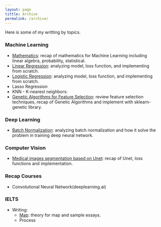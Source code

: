```yaml
---
layout: page
tittle: Archive
permalink: /archive/
---
```

Here is some of my writting by topics.

### **Machine Learning**  
* [Mathematics](https://khangdltuit.github.io/Mathematics-for-Machine-Learning/): recap of mathematics for Machine Learning including linear algebra, probability, statistical.
* [Linear Regression](https://khangdltuit.github.io/Linear-Regression/): analyzing model, loss function, and implementing from scratch.
* [Logistic Regression](https://khangdltuit.github.io/Logistic-Regression-for-Machine-Learning/): analyzing model, loss function, and implementing from scratch.
* Lasso Regression
* KNN - K-nearest neighbors: 
* [Genetic Algorithms for Feature Selection](https://khangdltuit.github.io/Feature-Selection/): review feature selection techniques, recap of Genetic Algorithms and implement with sklearn-genetic library.

### **Deep Learning**
* [Batch Normalization](https://khangdltuit.github.io/Batch-Normalization/): analyzing batch normalization and how it solve the problem in training deep neural network.

### **Computer Vision**  
* [Medical images segmentation based on Unet](https://khangdltuit.github.io/Medical-images-segmentation-based-on-Unet/): recap of Unet, loss functions and implementation.
  
### **Recap Courses**  
* Convolutional Neural Network(deeplearning.ai)  
  
### **IELTS**
* Writing:
    * [Map](https://khangdltuit.github.io/Theory-for-MAP-and-sample-essays/): theory for map and sample essays. 
    * Process